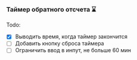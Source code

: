 ### Таймер обратного отсчета ⌛

Todo:
- [X] Выводить время, когда таймер закончится
- [ ] Добавить кнопку сброса таймера
- [ ] Ограничить ввод в инпут, не больше 60 мин

